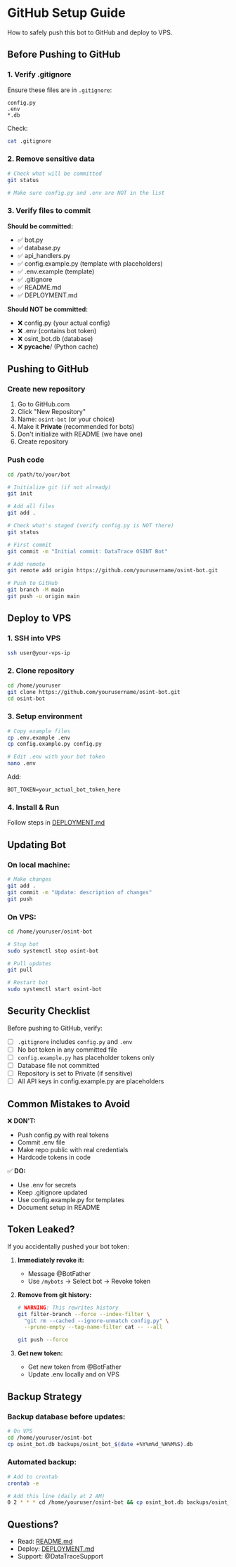 # GitHub Setup Guide

How to safely push this bot to GitHub and deploy to VPS.

## Before Pushing to GitHub

### 1. Verify .gitignore

Ensure these files are in `.gitignore`:
```
config.py
.env
*.db
```

Check:
```bash
cat .gitignore
```

### 2. Remove sensitive data

```bash
# Check what will be committed
git status

# Make sure config.py and .env are NOT in the list
```

### 3. Verify files to commit

**Should be committed:**
- ✅ bot.py
- ✅ database.py
- ✅ api_handlers.py
- ✅ config.example.py (template with placeholders)
- ✅ .env.example (template)
- ✅ .gitignore
- ✅ README.md
- ✅ DEPLOYMENT.md

**Should NOT be committed:**
- ❌ config.py (your actual config)
- ❌ .env (contains bot token)
- ❌ osint_bot.db (database)
- ❌ __pycache__/ (Python cache)

## Pushing to GitHub

### Create new repository

1. Go to GitHub.com
2. Click "New Repository"
3. Name: `osint-bot` (or your choice)
4. Make it **Private** (recommended for bots)
5. Don't initialize with README (we have one)
6. Create repository

### Push code

```bash
cd /path/to/your/bot

# Initialize git (if not already)
git init

# Add all files
git add .

# Check what's staged (verify config.py is NOT there)
git status

# First commit
git commit -m "Initial commit: DataTrace OSINT Bot"

# Add remote
git remote add origin https://github.com/yourusername/osint-bot.git

# Push to GitHub
git branch -M main
git push -u origin main
```

## Deploy to VPS

### 1. SSH into VPS
```bash
ssh user@your-vps-ip
```

### 2. Clone repository
```bash
cd /home/youruser
git clone https://github.com/yourusername/osint-bot.git
cd osint-bot
```

### 3. Setup environment
```bash
# Copy example files
cp .env.example .env
cp config.example.py config.py

# Edit .env with your bot token
nano .env
```

Add:
```
BOT_TOKEN=your_actual_bot_token_here
```

### 4. Install & Run

Follow steps in [DEPLOYMENT.md](DEPLOYMENT.md)

## Updating Bot

### On local machine:
```bash
# Make changes
git add .
git commit -m "Update: description of changes"
git push
```

### On VPS:
```bash
cd /home/youruser/osint-bot

# Stop bot
sudo systemctl stop osint-bot

# Pull updates
git pull

# Restart bot
sudo systemctl start osint-bot
```

## Security Checklist

Before pushing to GitHub, verify:

- [ ] `.gitignore` includes `config.py` and `.env`
- [ ] No bot token in any committed file
- [ ] `config.example.py` has placeholder tokens only
- [ ] Database file not committed
- [ ] Repository is set to Private (if sensitive)
- [ ] All API keys in config.example.py are placeholders

## Common Mistakes to Avoid

❌ **DON'T:**
- Push config.py with real tokens
- Commit .env file
- Make repo public with real credentials
- Hardcode tokens in code

✅ **DO:**
- Use .env for secrets
- Keep .gitignore updated
- Use config.example.py for templates
- Document setup in README

## Token Leaked?

If you accidentally pushed your bot token:

1. **Immediately revoke it:**
   - Message @BotFather
   - Use `/mybots` → Select bot → Revoke token

2. **Remove from git history:**
   ```bash
   # WARNING: This rewrites history
   git filter-branch --force --index-filter \
     "git rm --cached --ignore-unmatch config.py" \
     --prune-empty --tag-name-filter cat -- --all
   
   git push --force
   ```

3. **Get new token:**
   - Get new token from @BotFather
   - Update .env locally and on VPS

## Backup Strategy

### Backup database before updates:
```bash
# On VPS
cd /home/youruser/osint-bot
cp osint_bot.db backups/osint_bot_$(date +%Y%m%d_%H%M%S).db
```

### Automated backup:
```bash
# Add to crontab
crontab -e

# Add this line (daily at 2 AM)
0 2 * * * cd /home/youruser/osint-bot && cp osint_bot.db backups/osint_bot_$(date +\%Y\%m\%d).db
```

## Questions?

- Read: [README.md](README.md)
- Deploy: [DEPLOYMENT.md](DEPLOYMENT.md)
- Support: @DataTraceSupport

